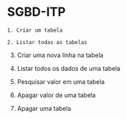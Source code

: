 # SGBD-ITP
```
1. Criar um tabela
```
```
2. Listar todas as tabelas
```
3. Criar uma nova linha na tabela
  
4. Listar todos os dados de uma tabela
  
5. Pesquisar valor em uma tabela

6. Apagar valor de uma tabela

7. Apagar uma tabela
  
